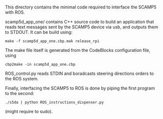 This directory contains the minimal code required to interface the SCAMP5 with ROS.

scamp5d_app_one/ contains C++ source code to build an application that reads text messages sent by the SCAMP5 device via usb, and outputs them to STDOUT. It can be build using:
```
make -f scamp5d_app_one.cbp.mak release_rpi
```
The make file itself is generated from the CodeBlocks configuration file, using 
```
cbp2make -in scamp5d_app_one.cbp
```

ROS_control.py reads STDIN and boradcasts steering directions orders to the ROS system.


Finally, interfacing the SCAMP5 to ROS is done by piping the first program to the second:
```
./s5da | python ROS_instructions_dispenser.py
```
(might require to sudo).